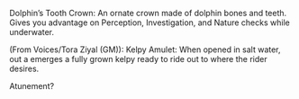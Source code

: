 Dolphin’s Tooth Crown: An ornate crown made of dolphin bones and teeth. Gives you advantage on Perception, Investigation, and Nature checks while underwater.

(From Voices/Tora Ziyal (GM)): Kelpy Amulet: When opened in salt water, out a emerges a fully grown kelpy ready to ride out to where the rider desires.

Atunement?

